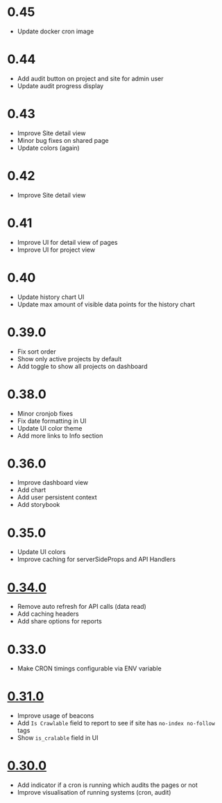 # 0.45
- Update docker cron image


# 0.44

- Add audit button on project and site for admin user 
- Update audit progress display

# 0.43

- Improve Site detail view
- Minor bug fixes on shared page
- Update colors (again)

# 0.42

- Improve Site detail view

# 0.41

- Improve UI for detail view of pages
- Improve UI for project view


# 0.40

- Update history chart UI
- Update max amount of visible data points for the history chart

# 0.39.0

- Fix sort order
- Show only active projects by default
- Add toggle to show all projects on dashboard

# 0.38.0

- Minor cronjob fixes
- Fix date formatting in UI
- Update UI color theme
- Add more links to Info section


# 0.36.0

- Improve dashboard view
- Add chart
- Add user persistent context
- Add storybook

# 0.35.0

- Update UI colors
- Improve caching for serverSideProps and API Handlers

# [0.34.0](https://github.com/faebeee/lighthouse-inspector/pull/24)

- Remove auto refresh for API calls (data read)
- Add caching headers
- Add share options for reports 

# 0.33.0

- Make CRON timings configurable via ENV variable

# [0.31.0](https://github.com/faebeee/lighthouse-inspector/pull/20)

- Improve usage of beacons
- Add `Is Crawlable` field to report to see if site has `no-index no-follow` tags
- Show `is_cralable` field in UI

# [0.30.0](https://github.com/faebeee/lighthouse-inspector/pull/20)

- Add indicator if a cron is running which audits the pages or not
- Improve visualisation of running systems (cron, audit)

